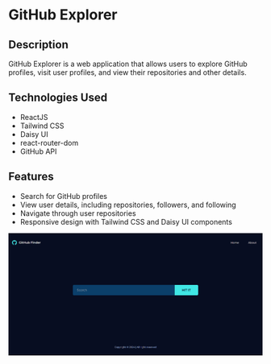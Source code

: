 # GitHub Explorer

## Description

GitHub Explorer is a web application that allows users to explore GitHub profiles, visit user profiles, and view their repositories and other details.

## Technologies Used

- ReactJS
- Tailwind CSS
- Daisy UI
- react-router-dom
- GitHub API

## Features

- Search for GitHub profiles
- View user details, including repositories, followers, and following
- Navigate through user repositories
- Responsive design with Tailwind CSS and Daisy UI components

![mockup](./readme.png)
